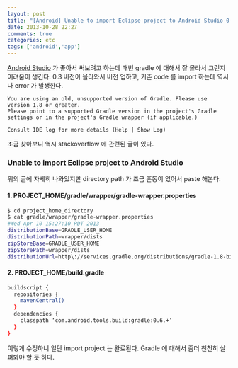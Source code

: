 ```yaml
---
layout: post
title: "[Android] Unable to import Eclipse project to Android Studio 0.3"
date: 2013-10-28 22:27
comments: true
categories: etc
tags: ['android','app']
---
```


[Android Studio](http://developer.android.com/sdk/installing/studio.html) 가 좋아서 써보려고 하는데 매번 gradle 에 대해서 잘 몰라서 그런지 어려움이 생긴다.
0.3 버전이 올라와서 버전 업하고, 기존 code 를 import 하는데 역시나 error 가 발생한다.

<!--more-->

	You are using an old, unsupported version of Gradle. Please use version 1.8 or greater.
	Please point to a supported Gradle version in the project's Gradle settings or in the project's Gradle wrapper (if applicable.)

	Consult IDE log for more details (Help | Show Log)

조금 찾아보니 역시 stackoverflow 에 관련된 글이 있다.
### [Unable to import Eclipse project to Android Studio](http://stackoverflow.com/questions/19485981/unable-to-import-eclipse-project-to-android-studio)

위의 글에 자세히 나와있지만 directory path 가 조금 혼동이 있어서 paste 해본다.

#### 1. PROJECT_HOME/gradle/wrapper/gradle-wrapper.properties

```bash
$ cd project_home_directory
$ cat gradle/wrapper/gradle-wrapper.properties 
#Wed Apr 10 15:27:10 PDT 2013
distributionBase=GRADLE_USER_HOME
distributionPath=wrapper/dists
zipStoreBase=GRADLE_USER_HOME
zipStorePath=wrapper/dists
distributionUrl=http\://services.gradle.org/distributions/gradle-1.8-bin.zip
```

#### 2. PROJECT_HOME/build.gradle

```bash
buildscript {
  repositories {
    mavenCentral()
  }
  dependencies {
    classpath ‘com.android.tools.build:gradle:0.6.+’
  }
}
```

이렇게 수정하니 일단 import project 는 완료된다.
Gradle 에 대해서 좀더 천천히 살펴봐야 할 듯 하다. 